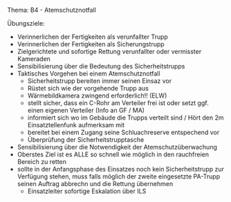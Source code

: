 Thema: B4 - Atemschutznotfall

Übungsziele:

- Verinnerlichen der Fertigkeiten als verunfallter Trupp
- Verinnerlichen der Fertigkeiten als Sicherungstrupp
- Zielgerichtete und sofortige Rettung verunfallter oder vermisster Kameraden
- Sensibilisierung über die Bedeutung des Sicherheitstrupps
- Taktisches Vorgehen bei einem Atemschutznotfall
  - Sicherheitstrupp bereiten immer seinen Einsaz vor
  - Rüstet sich wie der vorgehende Trupp aus
  - Wärmebildkamera zwingend erforderlich!! (ELW)
  - stellt sicher, dass ein C-Rohr am Verteiler frei ist oder setzt ggf. einen eigenen Verteiler (Info an GF / MA)
  - informiert sich wo im Gebäude die Trupps verteilt sind / Hört den 2m Einsatztellenfunk aufmerksam mit
  - bereitet bei einem Zugang seine Schluachreserve entspechend vor
  - Überprüfung der Sicherheitstrupptasche
- Sensibilisierung über die Notwendigkeit der Atemschutzüberwachung
- Oberstes Ziel ist es ALLE so schnell wie möglich in den rauchfreien Bereich zu retten
- sollte in der Anfangsphase des Einsatzes noch kein Sicherheitstrupp zur Verfügung stehen, muss falls möglich der zweite eingesetzte PA-Trupp seinen Auftrag abbrechn und die Rettung übernehmen
  - Einsatzleiter sofortige Eskalation über ILS
